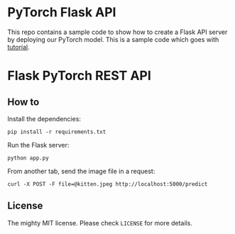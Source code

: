 # PyTorch Flask API

This repo contains a sample code to show how to create a Flask API server by deploying our PyTorch model. This is a sample code which goes with [tutorial](https://pytorch.org/tutorials/intermediate/flask_rest_api_tutorial.html).

# Flask PyTorch REST API


## How to 

Install the dependencies:

    pip install -r requirements.txt


Run the Flask server:

    python app.py


From another tab, send the image file in a request:

    curl -X POST -F file=@kitten.jpeg http://localhost:5000/predict


## License

The mighty MIT license. Please check `LICENSE` for more details.
